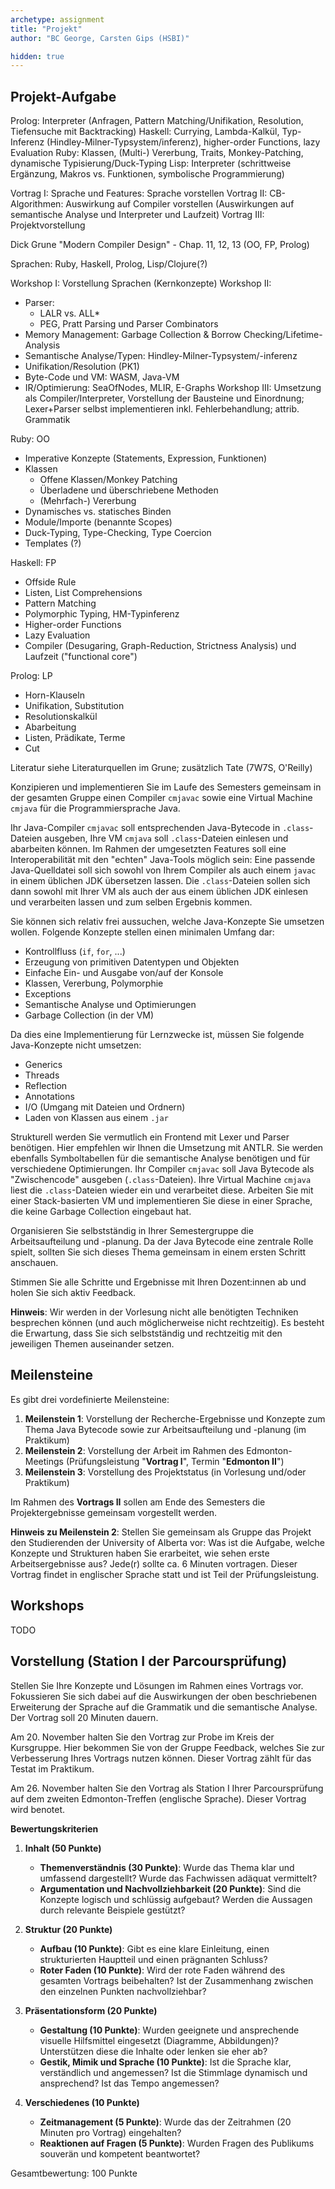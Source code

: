 ```yaml
---
archetype: assignment
title: "Projekt"
author: "BC George, Carsten Gips (HSBI)"

hidden: true
---
```



## Projekt-Aufgabe


Prolog: Interpreter (Anfragen, Pattern Matching/Unifikation, Resolution, Tiefensuche mit Backtracking)
Haskell: Currying, Lambda-Kalkül, Typ-Inferenz (Hindley-Milner-Typsystem/inferenz), higher-order Functions, lazy Evaluation
Ruby: Klassen, (Multi-) Vererbung, Traits, Monkey-Patching, dynamische Typisierung/Duck-Typing
Lisp: Interpreter (schrittweise Ergänzung, Makros vs. Funktionen, symbolische Programmierung)


Vortrag I: Sprache und Features: Sprache vorstellen
Vortrag II: CB-Algorithmen: Auswirkung auf Compiler vorstellen (Auswirkungen auf semantische Analyse und Interpreter und Laufzeit)
Vortrag III: Projektvorstellung

Dick Grune "Modern Compiler Design" - Chap. 11, 12, 13 (OO, FP, Prolog)

Sprachen: Ruby, Haskell, Prolog, Lisp/Clojure(?)

Workshop I: Vorstellung Sprachen (Kernkonzepte)
Workshop II:
-   Parser:
    -   LALR vs. ALL*
    -   PEG, Pratt Parsing und Parser Combinators
-   Memory Management: Garbage Collection & Borrow Checking/Lifetime-Analysis
-   Semantische Analyse/Typen: Hindley-Milner-Typsystem/-inferenz
-   Unifikation/Resolution (PK1)
-   Byte-Code und VM: WASM, Java-VM
-   IR/Optimierung: SeaOfNodes, MLIR, E-Graphs
Workshop III: Umsetzung als Compiler/Interpreter, Vorstellung der Bausteine und Einordnung; Lexer+Parser selbst implementieren inkl. Fehlerbehandlung; attrib. Grammatik


Ruby: OO
-   Imperative Konzepte (Statements, Expression, Funktionen)
-   Klassen
    -   Offene Klassen/Monkey Patching
    -   Überladene und überschriebene Methoden
    -   (Mehrfach-) Vererbung
-   Dynamisches vs. statisches Binden
-   Module/Importe (benannte Scopes)
-   Duck-Typing, Type-Checking, Type Coercion
-   Templates (?)

Haskell: FP
-   Offside Rule
-   Listen, List Comprehensions
-   Pattern Matching
-   Polymorphic Typing, HM-Typinferenz
-   Higher-order Functions
-   Lazy Evaluation
-   Compiler (Desugaring, Graph-Reduction, Strictness Analysis) und Laufzeit ("functional core")

Prolog: LP
-   Horn-Klauseln
-   Unifikation, Substitution
-   Resolutionskalkül
-   Abarbeitung
-   Listen, Prädikate, Terme
-   Cut

Literatur siehe Literaturquellen im Grune; zusätzlich Tate (7W7S, O'Reilly)





Konzipieren und implementieren Sie im Laufe des Semesters gemeinsam in der gesamten Gruppe einen Compiler `cmjavac` sowie eine Virtual Machine `cmjava` für die Programmiersprache Java.

Ihr Java-Compiler `cmjavac` soll entsprechenden Java-Bytecode in `.class`-Dateien ausgeben, Ihre VM `cmjava` soll `.class`-Dateien einlesen und abarbeiten können. Im Rahmen der umgesetzten Features soll eine Interoperabilität mit den "echten" Java-Tools möglich sein: Eine passende Java-Quelldatei soll sich sowohl von Ihrem Compiler als auch einem `javac` in einem üblichen JDK übersetzen lassen. Die `.class`-Dateien sollen sich dann sowohl mit Ihrer VM als auch der aus einem üblichen JDK einlesen und verarbeiten lassen und zum selben Ergebnis kommen.

Sie können sich relativ frei aussuchen, welche Java-Konzepte Sie umsetzen wollen. Folgende Konzepte stellen einen minimalen Umfang dar:

-   Kontrollfluss (`if`, `for`, ...)
-   Erzeugung von primitiven Datentypen und Objekten
-   Einfache Ein- und Ausgabe von/auf der Konsole
-   Klassen, Vererbung, Polymorphie
-   Exceptions
-   Semantische Analyse und Optimierungen
-   Garbage Collection (in der VM)

Da dies eine Implementierung für Lernzwecke ist, müssen Sie folgende Java-Konzepte nicht umsetzen:

-   Generics
-   Threads
-   Reflection
-   Annotations
-   I/O (Umgang mit Dateien und Ordnern)
-   Laden von Klassen aus einem `.jar`

Strukturell werden Sie vermutlich ein Frontend mit Lexer und Parser benötigen. Hier empfehlen wir Ihnen die Umsetzung mit ANTLR. Sie werden ebenfalls Symboltabellen für die semantische Analyse benötigen und für verschiedene Optimierungen. Ihr Compiler `cmjavac` soll Java Bytecode als "Zwischencode" ausgeben (`.class`-Dateien). Ihre Virtual Machine `cmjava` liest die `.class`-Dateien wieder ein und verarbeitet diese. Arbeiten Sie mit einer Stack-basierten VM und implementieren Sie diese in einer Sprache, die keine Garbage Collection eingebaut hat.

Organisieren Sie selbstständig in Ihrer Semestergruppe die Arbeitsaufteilung und -planung. Da der Java Bytecode eine zentrale Rolle spielt, sollten Sie sich dieses Thema gemeinsam in einem ersten Schritt anschauen.

Stimmen Sie alle Schritte und Ergebnisse mit Ihren Dozent:innen ab und holen Sie sich aktiv Feedback.

**Hinweis**: Wir werden in der Vorlesung nicht alle benötigten Techniken besprechen können (und auch möglicherweise nicht rechtzeitig). Es besteht die Erwartung, dass Sie sich selbstständig und rechtzeitig mit den jeweiligen Themen auseinander setzen.


## Meilensteine

Es gibt drei vordefinierte Meilensteine:

1.  **Meilenstein 1**: Vorstellung der Recherche-Ergebnisse und Konzepte zum Thema Java Bytecode sowie zur Arbeitsaufteilung und -planung (im Praktikum)
2.  **Meilenstein 2**: Vorstellung der Arbeit im Rahmen des Edmonton-Meetings (Prüfungsleistung "**Vortrag I**", Termin "**Edmonton II**")
3.  **Meilenstein 3**: Vorstellung des Projektstatus (in Vorlesung und/oder Praktikum)

Im Rahmen des **Vortrags II** sollen am Ende des Semesters die Projektergebnisse gemeinsam vorgestellt werden.

**Hinweis zu Meilenstein 2**:
Stellen Sie gemeinsam als Gruppe das Projekt den Studierenden der University of Alberta vor: Was ist die Aufgabe, welche Konzepte und Strukturen haben Sie erarbeitet, wie sehen erste Arbeitsergebnisse aus? Jede(r) sollte ca. 6 Minuten vortragen. Dieser Vortrag findet in englischer Sprache statt und ist Teil der Prüfungsleistung.


## Workshops

TODO





## Vorstellung (Station I der Parcoursprüfung)

Stellen Sie Ihre Konzepte und Lösungen im Rahmen eines Vortrags vor. Fokussieren Sie sich
dabei auf die Auswirkungen der oben beschriebenen Erweiterung der Sprache auf die Grammatik
und die semantische Analyse. Der Vortrag soll 20 Minuten dauern.

Am 20. November halten Sie den Vortrag zur Probe im Kreis der Kursgruppe. Hier bekommen Sie
von der Gruppe Feedback, welches Sie zur Verbesserung Ihres Vortrags nutzen können. Dieser
Vortrag zählt für das Testat im Praktikum.

Am 26. November halten Sie den Vortrag als Station I Ihrer Parcoursprüfung auf dem zweiten
Edmonton-Treffen (englische Sprache). Dieser Vortrag wird benotet.

**Bewertungskriterien**

1.  **Inhalt (50 Punkte)**

    -   **Themenverständnis (30 Punkte)**: Wurde das Thema klar und umfassend dargestellt?
        Wurde das Fachwissen adäquat vermittelt?
    -   **Argumentation und Nachvollziehbarkeit (20 Punkte)**: Sind die Konzepte logisch und
        schlüssig aufgebaut? Werden die Aussagen durch relevante Beispiele gestützt?

2.  **Struktur (20 Punkte)**

    -   **Aufbau (10 Punkte)**: Gibt es eine klare Einleitung, einen strukturierten Hauptteil
        und einen prägnanten Schluss?
    -   **Roter Faden (10 Punkte)**: Wird der rote Faden während des gesamten Vortrags
        beibehalten? Ist der Zusammenhang zwischen den einzelnen Punkten nachvollziehbar?

3.  **Präsentationsform (20 Punkte)**

    -   **Gestaltung (10 Punkte)**: Wurden geeignete und ansprechende visuelle Hilfsmittel
        eingesetzt (Diagramme, Abbildungen)? Unterstützen diese die Inhalte oder lenken sie
        eher ab?
    -   **Gestik, Mimik und Sprache (10 Punkte)**: Ist die Sprache klar, verständlich und
        angemessen? Ist die Stimmlage dynamisch und ansprechend? Ist das Tempo angemessen?

4.  **Verschiedenes (10 Punkte)**

    -   **Zeitmanagement (5 Punkte)**: Wurde das der Zeitrahmen (20 Minuten pro Vortrag)
        eingehalten?
    -   **Reaktionen auf Fragen (5 Punkte)**: Wurden Fragen des Publikums souverän und
        kompetent beantwortet?

Gesamtbewertung: 100 Punkte
